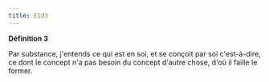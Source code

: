 ```yaml
---
title: E1d3
---
```


**Définition 3**

Par substance, j'entends ce qui est en soi, et se conçoit par soi c'est-à-dire, ce dont le concept n'a pas besoin du concept d'autre chose, d'où il faille le former.